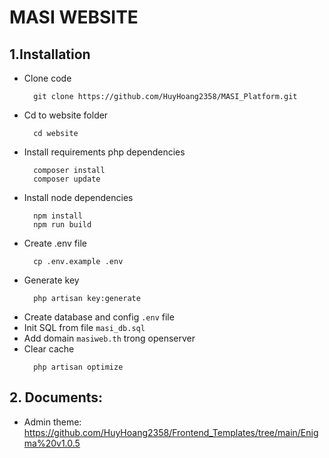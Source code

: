# MASI WEBSITE

## 1.Installation
- Clone code
  ```commandline
    git clone https://github.com/HuyHoang2358/MASI_Platform.git
  ```
- Cd to website folder
    ```commandline
      cd website
    ```
- Install requirements php dependencies
    ```commandline
      composer install
      composer update
    ```
- Install node dependencies
    ```commandline
      npm install
      npm run build
    ```
- Create .env file
    ```commandline
      cp .env.example .env
    ```
- Generate key
    ```commandline
      php artisan key:generate
    ```
- Create database and config `.env` file
- Init SQL from file `masi_db.sql`
- Add domain `masiweb.th` trong openserver
- Clear cache
    ```commandline
      php artisan optimize
    ```
## 2. Documents:
- Admin theme: https://github.com/HuyHoang2358/Frontend_Templates/tree/main/Enigma%20v1.0.5
      
